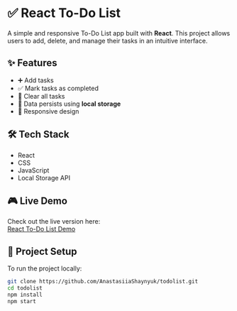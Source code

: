 # ✅ React To-Do List

A simple and responsive To-Do List app built with **React**. This project allows users to add, delete, and manage their tasks in an intuitive interface.

## ✨ Features

- ➕ Add tasks  
- ✅ Mark tasks as completed  
- 🧹 Clear all tasks  
- 💾 Data persists using **local storage**  
- 📱 Responsive design

## 🛠️ Tech Stack

- React  
- CSS  
- JavaScript  
- Local Storage API

## 🎮 Live Demo

Check out the live version here:  
[React To-Do List Demo](https://anastasiiashaynyuk.github.io/todolist/)

## 🚀 Project Setup

To run the project locally:

```bash
git clone https://github.com/AnastasiiaShaynyuk/todolist.git
cd todolist
npm install
npm start
